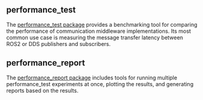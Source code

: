 ## performance_test

The [performance_test package](performance_test) provides a benchmarking tool for comparing the performance of communication middleware implementations. Its most common use case is measuring the message transfer latency between ROS2 or DDS publishers and subscribers.

## performance_report

The [performance_report package](performance_report) includes tools for running multiple performance_test experiments at once, plotting the results, and generating reports based on the results.
